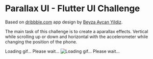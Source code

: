 # Parallax UI - Flutter UI Challenge

Based on [dribbble.com](https://dribbble.com/shots/14709781-Figma-Parallax-Effect-Study) app design by  [Beyza Aycan Yildiz](https://dribbble.com/baycan).

The main task of this challenge is to create a aparallax effects. Vertical while scrolling up or down and horizontal with the accelerometer while changing the position of the phone.

Loading gif... Please wait...
<img src="animation.gif" alt="Loading gif... Please wait...">
